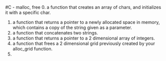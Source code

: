 #C - malloc, free
0. a function that creates an array of chars, and initializes it with a specific char.
1. a function that returns a pointer to a newly allocated space in memory, which contains a copy of the string given as a parameter.
2. a function that concatenates two strings.
3. a function that returns a pointer to a 2 dimensional array of integers.
4. a function that frees a 2 dimensional grid previously created by your alloc_grid function.
5. 
